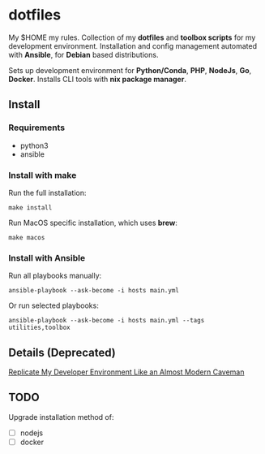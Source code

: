# dotfiles

My $HOME my rules.
Collection of my **dotfiles** and **toolbox scripts** for my development environment. Installation and config management automated with **Ansible**, for **Debian** based distributions.

Sets up development environment for **Python/Conda**, **PHP**, **NodeJs**, **Go**, **Docker**. Installs CLI tools with **nix package manager**.

## Install

### Requirements

- python3
- ansible

### Install with make

Run the full installation:

```shell
make install
```

Run MacOS specific installation, which uses **brew**:

```shell
make macos
```

### Install with Ansible

Run all playbooks manually:

```shell
ansible-playbook --ask-become -i hosts main.yml
```

Or run selected playbooks:

```shell
ansible-playbook --ask-become -i hosts main.yml --tags utilities,toolbox
```

## Details (Deprecated)

[Replicate My Developer Environment Like an Almost Modern Caveman](https://zsolthorvath.xyz/posts/replicate-my-developer-environment-like-an-almost-modern-caveman/)

## TODO

Upgrade installation method of:

- [ ] nodejs
- [ ] docker
